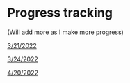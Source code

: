 # Progress tracking
(Will add more as I make more progress)

[3/21/2022](https://www.youtube.com/watch?v=JWdDPhJPtN0)

[3/24/2022](https://www.youtube.com/watch?v=UVgPpJ8t_Ec&t=9s)

[4/20/2022](https://www.youtube.com/watch?v=GVEEGB_qbXc)